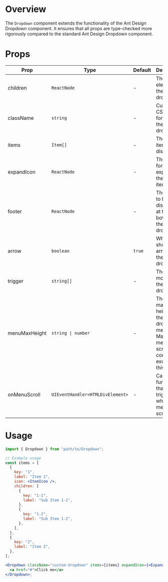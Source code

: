 # Overview

The `Dropdown` component extends the functionality of the Ant Design Dropdown component. It ensures that all props are type-checked more rigorously compared to the standard Ant Design Dropdown component.

# Props

| Prop          | Type                             | Default | Description                                                                                        |
| ------------- | -------------------------------- | ------- | -------------------------------------------------------------------------------------------------- |
| children      | `ReactNode`                      | -       | The trigger element for the dropdown.                                                              |
| className     | `string`                         | -       | Custom CSS class for styling the dropdown.                                                         |
| items         | `Item[]`                         | -       | The menu items to be displayed.                                                                    |
| expandIcon    | `ReactNode`                      | -       | The icon for expanding the menu items.                                                             |
| footer        | `ReactNode`                      | -       | The footer to be displayed at the bottom of the dropdown.                                          |
| arrow         | `boolean`                        | `true`  | Whether to show the arrow on the dropdown.                                                         |
| trigger       | `string[]`                       | -       | The trigger mode of the dropdown.                                                                  |
| menuMaxHeight | `string \| number`               | -       | The maximum height of the dropdown menu. Makes the menu scrollable if content exceeds this height. |
| onMenuScroll  | `UIEventHandler<HTMLDivElement>` | -       | Callback function that is triggered when the menu is scrolled.                                     |

# Usage

```jsx
import { Dropdown } from "path/to/Dropdown";

// Example usage
const items = [
  {
    key: "1",
    label: "Item 1",
    icon: <ItemIcon />,
    children: [
      {
        key: "1-1",
        label: "Sub Item 1-1",
      },
      {
        key: "1-2",
        label: "Sub Item 1-2",
      },
    ],
  },
  {
    key: "2",
    label: "Item 2",
  },
];

<Dropdown className="custom-dropdown" items={items} expandIcon={<ExpandIcon />} footer={<div>Footer Content</div>} trigger={["click"]}>
  <a href="#">Click me</a>
</Dropdown>;
```
